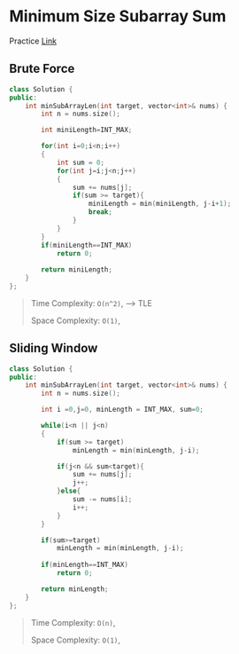 # Minimum Size Subarray Sum
Practice [Link](https://leetcode.com/problems/minimum-size-subarray-sum/description/)


## Brute Force
```cpp
class Solution {
public:
    int minSubArrayLen(int target, vector<int>& nums) {
        int n = nums.size();

        int miniLength=INT_MAX;

        for(int i=0;i<n;i++)
        {
            int sum = 0;
            for(int j=i;j<n;j++)
            {
                sum += nums[j];
                if(sum >= target){
                    miniLength = min(miniLength, j-i+1);
                    break;
                }
            }
        }
        if(miniLength==INT_MAX)
            return 0;
            
        return miniLength;
    }
};
```

> Time Complexity: `O(n^2)`, --> TLE
>
> Space Complexity: `O(1)`, 

## Sliding Window

```cpp
class Solution {
public:
    int minSubArrayLen(int target, vector<int>& nums) {
        int n = nums.size();

        int i =0,j=0, minLength = INT_MAX, sum=0;

        while(i<n || j<n)
        {
            if(sum >= target)
                minLength = min(minLength, j-i);

            if(j<n && sum<target){
                sum += nums[j];
                j++;
            }else{
                sum -= nums[i];
                i++;
            }
        }

        if(sum>=target)
            minLength = min(minLength, j-i);
            
        if(minLength==INT_MAX)
            return 0;

        return minLength;
    }
};
```

> Time Complexity: `O(n)`,
>
> Space Complexity: `O(1)`, 